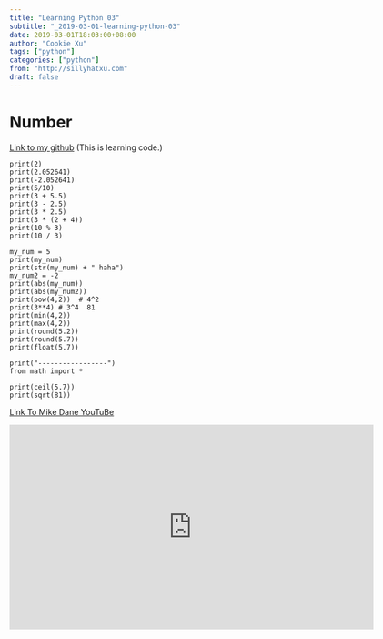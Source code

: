 ```yaml
---
title: "Learning Python 03"
subtitle: "_2019-03-01-learning-python-03"
date: 2019-03-01T18:03:00+08:00
author: "Cookie Xu"
tags: ["python"]
categories: ["python"]
from: "http://sillyhatxu.com"
draft: false
---
```


# Number
  
[Link to my github](https://github.com/sillyhatxu/learning-python/blob/master/helloworld.py) (This is learning code.)

```
print(2)
print(2.052641)
print(-2.052641)
print(5/10)
print(3 + 5.5)
print(3 - 2.5)
print(3 * 2.5)
print(3 * (2 + 4))
print(10 % 3)
print(10 / 3)

my_num = 5
print(my_num)
print(str(my_num) + " haha")
my_num2 = -2
print(abs(my_num))
print(abs(my_num2))
print(pow(4,2))  # 4^2
print(3**4) # 3^4  81
print(min(4,2))
print(max(4,2))
print(round(5.2))
print(round(5.7))
print(float(5.7))

print("-----------------")
from math import *

print(ceil(5.7))
print(sqrt(81))
```


[Link To Mike Dane YouTuBe](https://www.youtube.com/watch?v=MXe8JT-zjAU&list=PLLAZ4kZ9dFpMMs5lskzBApYXn0bl7emsW&index=7)

<iframe id="ytplayer" type="text/html" width="640" height="360"
  src="https://www.youtube.com/embed/MXe8JT-zjAU?origin=https://www.youtube.com/watch?v=MXe8JT-zjAU&list=PLLAZ4kZ9dFpMMs5lskzBApYXn0bl7emsW&index=7"
  frameborder="0"></iframe>